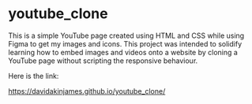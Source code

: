 # youtube_clone
This is a simple YouTube page created using HTML and CSS while using Figma to get my images and icons. This project was intended to solidify learning how to embed images and videos onto a website by cloning a YouTube page without scripting the responsive behaviour.

Here is the link:

https://davidakinjames.github.io/youtube_clone/

